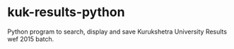 # kuk-results-python
Python program to search, display and save Kurukshetra University Results wef 2015 batch.
